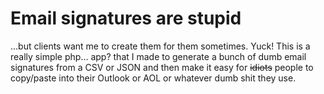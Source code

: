 # Email signatures are stupid
…but clients want me to create them for them sometimes. Yuck! This is a really simple php… app? that I made to generate a bunch of dumb email signatures from a CSV or JSON and then make it easy for ~~idiots~~ people to copy/paste into their Outlook or AOL or whatever dumb shit they use.
